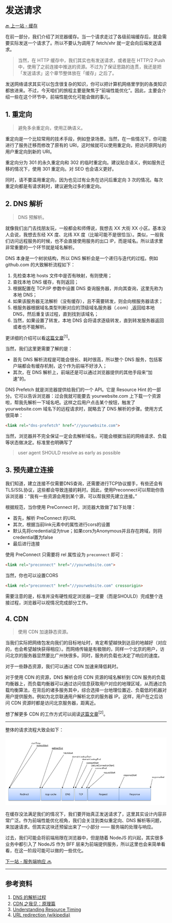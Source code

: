 # 发送请求

[🔙 上一站 - 缓存](../1-cache/README.md)

在前一部分，我们介绍了浏览器缓存。当一个请求走过了各级前端缓存后，就会需要实际发送一个请求了。所以不要认为调用了 fetch/xhr 就一定会向后端发送请求。

> 当然，在 HTTP 缓存中，我们其实也有发送请求，或者是在 HTTP/2 Push 中，使用了之前连接中推送的资源。不过为了保证思路的连贯，我还是把「发送请求」这个章节整体放在「缓存」之后了。

发送网络请求其实可以包含很复杂的知识，你可以把计算机网络里学到的各类知识都放进来。不过，今天咱们的旅程主要是聚焦于“前端性能优化”。因此，主要会介绍一些在这个环节中，前端性能优化可能会做的事儿。

## 1. 重定向

> 避免多余重定向，使用正确语义。

重定向是一个比较常用的技术手段，例如登录场景。当然，在一些情况下，你可能进行了服务迁移而修改了原有的 URI，这时候就可以使用重定向，把访问原网址的用户重定向到新的 URI。

重定向分为 301 的永久重定向和 302 的临时重定向。建议贴合语义，例如服务迁移的情况下，使用 301 重定向。对 SEO 也会语义更好。

同时，请不要滥用重定向，因为也见过有业务在访问后重定向 3 次的情况。每次重定向都是有请求耗时，建议避免过多的重定向。

## 2. DNS 解析

> DNS 预解析。

就像我们出门去找朋友玩，一般都会和师傅说，我想去 XX 大街 XX 小区。基本没人会说，我想去东经 XX 度、北纬 XX 度（比喻可能不是很恰当）。类似，一般我们访问远程服务的时候，也不会直接使用服务的出口 IP，而是域名。所以请求里非常重要的一个环节就是域名解析。

DNS 本身是一个树状结构，所以 DNS 解析会是一个递归与迭代的过程。例如 github.com 的大致解析流程如下：

1. 先检查本地 hosts 文件中是否有映射，有则使用；
1. 查找本地 DNS 缓存，有则返回；
1. 根据配置在 TCP/IP 参数中设置 DNS 查询服务器，并向其查询，这里先称为本地 DNS；
1. 如果该服务器无法解析（没有缓存），且不需要转发，则会向根服务器请求；
1. 根服务器根据域名类型判断对应的顶级域名服务器（.com）,返回给本地 DNS，然后重复该过程，直到找到该域名；
1. 当然，如果设置了转发，本地 DNS 会将请求逐级转发，直到转发服务器返回或者也不能解析。

更详细的介绍可以看[这篇文章](https://www.zhihu.com/question/23042131)<sup>[1]</sup>。

当然，我们这里更需要了解的是：

- 首先 DNS 解析流程是可能会很长、耗时很高，所以整个 DNS 服务，包括客户端都会有缓存机制，这个作为前端不好涉入；
- 其次，在 DNS 解析上，前端还是可以通过浏览器提供的其他手段来“加速”的。

DNS Prefetch 就是浏览器提供给我们的一个 API。它是 Resource Hint 的一部分。它可以告诉浏览器：过会我就可能要去 yourwebsite.com 上下载一个资源啦，帮我先解析一下域名吧。这样之后用户点击某个按钮，触发了 yourwebsite.com 域名下的远程请求时，就略去了 DNS 解析的步骤。使用方式很简单：

```HTML
<link rel="dns-prefetch" href="//yourwebsite.com">
```

当然，浏览器并不完全保证一定会去解析域名，可能会根据当前的网络请求、负载等状态做决定。标准里也明确写了

> user agent SHOULD resolve as early as possible

## 3. 预先建立连接

我们知道，建立连接不仅需要DNS查询，还需要进行TCP协议握手，有些还会有TLS/SSL协议，这些都会导致连接的耗时。因此，使用Preconnect可以帮助你告诉浏览器：“我有一些资源会用到某个源，可以帮我预先建立连接。”

根据规范，当你使用 PreConnect 时，浏览器大致做了如下处理：

- 首先，解析 PreConnect 的URL
- 其次，根据当前link元素中的属性进行cors的设置
- 默认先将credential设为true；如果cors为Anonymous并且存在跨域，则将credential置为false
- 最后进行连接

使用 PreConnect 只需要将 rel 属性设为 `preconnect` 即可：

```HTML
<link rel="preconnect" href="//yourwebsite.com">
```

当然，你也可以设置CORS

```HTML
<link rel="preconnect" href="//yourwebsite.com" crossorigin>
```

需要注意的是，标准并没有硬性规定浏览器一定要（而是SHOULD）完成整个连接过程，浏览器可以视情况完成部分工作。

## 4. CDN

> 使用 CDN 加速静态资源。

当我们实际把网络包发向我们的目标地址时，肯定希望越快到达目的地越好（对应的，也会希望越快获得相应）。而网络传输是有极限的，同样一个北京的用户，访问北京的服务器显然要比广州快很多。同时，服务的负载也决定了响应的速度。

对于一些静态资源，我们可以通过 CDN 加速来降低耗时。

对于使用 CDN 的资源，DNS 解析会将 CDN 资源的域名解析到 CDN 服务的负载均衡器上，而负载均衡器可以通过访问信息获取用户对应的地理区域，从而通过负载均衡算法，在背后的诸多服务其中，综合选择一台地理位置近、负载低的机器对用户提供服务。例如为北京联通用户解析北京的服务器 IP。这样，用户在之后访问 CDN 资源时都是访问北京服务器，距离近。

想了解更多 CDN 的工作方式可以阅读[这篇文章](https://yq.aliyun.com/articles/577708)<sup>[2]</sup>。

---

整体的请求流程大致会如下：

![resource timing line](./img/resourcetiming.png)

在缓存没法满足我们的情况下，我们要开始真正发送请求了，这里其实设计内容非常广泛。作为前端性能优化视角，我们会关注到类似重定向、DNS 解析等问题，来加速请求。但其实这块还预留出来了一小部分 —— 服务端的处理与响应。

过去，我们可能会将前端局限在浏览器中，但是随着 NodeJS 的兴起，其实很多业务中都引入了 NodeJS 作为 BFF 层来为前端提供服务，所以这里也会来简单看看，在这一阶段可能可以做的一些优化。

[下一站 - 服务端响应 🔜](../3-response/README.md)

---

## 参考资料

1. [DNS 的解析过程](https://www.zhihu.com/question/23042131)
1. [CDN 之我见：原理篇](https://yq.aliyun.com/articles/577708)
1. [Understanding Resource Timing](https://developers.google.com/web/tools/chrome-devtools/network/understanding-resource-timing)
1. [URL redirection (wikipedia)](https://en.wikipedia.org/wiki/URL_redirection)
